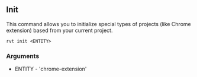 ## Init

This command allows you to initialize special types of projects (like Chrome extension) based from your current project.

```yarn
rvt init <ENTITY>
```
### Arguments
* ENTITY - 'chrome-extension'
